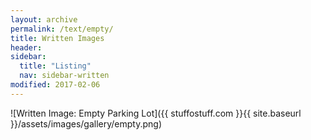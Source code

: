 ```yaml
---
layout: archive
permalink: /text/empty/
title: Written Images
header:
sidebar:
  title: "Listing"
  nav: sidebar-written
modified: 2017-02-06
---
```


![Written Image: Empty Parking Lot]({{ stuffostuff.com }}{{ site.baseurl }}/assets/images/gallery/empty.png)